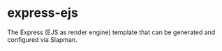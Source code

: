 # express-ejs
The Express (EJS as render engine) template that can be generated and configured via Slapman. 
